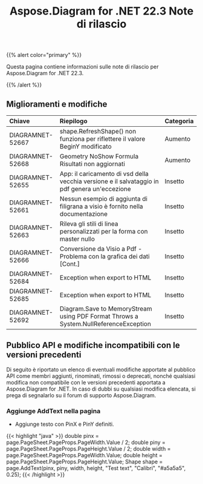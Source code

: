 ﻿---
title: Aspose.Diagram for .NET 22.3 Note di rilascio
type: docs
weight: 25
url: /it/net/aspose-diagram-for-net-22-3-release-notes/
---
{{% alert color="primary" %}} 

Questa pagina contiene informazioni sulle note di rilascio per Aspose.Diagram for .NET 22.3.

{{% /alert %}} 
## **Miglioramenti e modifiche**

|**Chiave**|**Riepilogo**|**Categoria**|
|:- |:- |:- |
|DIAGRAMNET-52667|shape.RefreshShape() non funziona per riflettere il valore BeginY modificato|Aumento|
|DIAGRAMNET-52668|Geometry NoShow Formula Risultati non aggiornati|Aumento|
|DIAGRAMNET-52655|App: il caricamento di vsd della vecchia versione e il salvataggio in pdf genera un'eccezione|Insetto|
|DIAGRAMNET-52661|Nessun esempio di aggiunta di filigrana a visio è fornito nella documentazione|Insetto|
|DIAGRAMNET-52663|Rileva gli stili di linea personalizzati per la forma con master nullo|Insetto|
|DIAGRAMNET-52666|Conversione da Visio a Pdf - Problema con la grafica dei dati [Cont.]|Insetto|
|DIAGRAMNET-52684|Exception when export to HTML|Insetto|
|DIAGRAMNET-52685|Exception when export to HTML|Insetto|
|DIAGRAMNET-52692|Diagram.Save to MemoryStream using PDF Format Throws a System.NullReferenceException|Insetto|

## **Pubblico API e modifiche incompatibili con le versioni precedenti**
Di seguito è riportato un elenco di eventuali modifiche apportate al pubblico API come membri aggiunti, rinominati, rimossi o deprecati, nonché qualsiasi modifica non compatibile con le versioni precedenti apportata a Aspose.Diagram for .NET. In caso di dubbi su qualsiasi modifica elencata, si prega di segnalarlo su il forum di supporto Aspose.Diagram.

### **Aggiunge AddText nella pagina**
- Aggiunge testo con PinX e PinY definiti.

{{< highlight "java" >}}
double pinx = page.PageSheet.PageProps.PageWidth.Value / 2;
double piny = page.PageSheet.PageProps.PageHeight.Value / 2;
double width = page.PageSheet.PageProps.PageWidth.Value;
double height = page.PageSheet.PageProps.PageHeight.Value;
Shape shape = page.AddText(pinx, piny, width, height, "Test text", "Calibri", "#a5a5a5", 0.25);
{{< /highlight >}}
